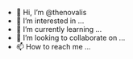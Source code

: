 - 👋 Hi, I’m @thenovalis
- 👀 I’m interested in ...
- 🌱 I’m currently learning ...
- 💞️ I’m looking to collaborate on ...
- 📫 How to reach me ...

<!---
thenovalis/thenovalis is a ✨ special ✨ repository because its `README.md` (this file) appears on your GitHub profile.
You can click the Preview link to take a look at your changes.
--->
